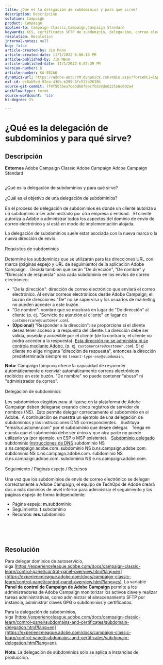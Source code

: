 ```yaml
---
title: ¿Qué es la delegación de subdominios y para qué sirve?
description: Descripción
solution: Campaign
product: Campaign
applies-to: Campaign Classic,Campaign,Campaign Standard
keywords: KCS, certificados SFTP de subdominio, delegación, correo electrónico, respuesta, Campaign
resolution: Resolution
internal-notes: null
bug: false
article-created-by: Jim Menn
article-created-date: 11/1/2022 6:06:18 PM
article-published-by: Jim Menn
article-published-date: 11/1/2022 6:07:39 PM
version-number: 6
article-number: KA-08266
dynamics-url: https://adobe-ent.crm.dynamics.com/main.aspx?forceUCI=1&pagetype=entityrecord&etn=knowledgearticle&id=53374fdc-0f5a-ed11-9561-6045bd006a22
exl-id: ec0ab5ed-92ea-430b-b285-3fc513b2618b
source-git-commit: 7f0f5035ea7cebd60f6ec7bda9de6225b6c602a4
workflow-type: tm+mt
source-wordcount: '516'
ht-degree: 2%

---
```


# ¿Qué es la delegación de subdominios y para qué sirve?

## Descripción


<b>Entornos</b>
Adobe Campaign Classic Adobe Campaign Adobe Campaign Standard

<br>¿Qué es la delegación de subdominios y para qué sirve?<br><br>¿Cuál es el objetivo de una delegación de subdominios?<br><br>
En el proceso de delegación de subdominios es donde un cliente autoriza a un subdominio a ser administrado por otra empresa o entidad.  
El cliente autoriza a Adobe a administrar todos los aspectos del dominio de envío de correo electrónico y si está en modo de implementación alojada.

La delegación de subdominios suele estar asociada con la nueva marca o la nueva dirección de envío.
<br><br>Requisitos de subdominios<br><br>
Determine los subdominios que se utilizarán para las direcciones URL con marca (páginas espejo y URL de seguimiento) de la aplicación Adobe Campaign.  
Decida también qué serán &quot;De dirección&quot;, &quot;De nombre&quot; y &quot;Dirección de respuesta&quot; para cada subdominio en los envíos de correo electrónico:

- &quot;De la dirección&quot;: dirección de correo electrónico que enviará el correo electrónico. Al enviar correos electrónicos desde Adobe Campaign, el buzón de direcciones &quot;De&quot; no se supervisa y los usuarios de marketing no pueden acceder a este buzón.
- &quot;De nombre&quot;: nombre que se mostrará en lugar de &quot;De dirección&quot; al cliente (p. ej. &quot;Servicio de atención al cliente&quot; en lugar de `customercare@customer.com`).
- <b>(Opcional)</b> &quot;Responder a la dirección&quot;: se proporciona si el cliente desea tener acceso a la respuesta del cliente. La dirección debe ser válida, poseída y accesible por el cliente (de lo contrario, el cliente no podrá acceder a la respuesta). <u>Esta dirección no se administra ni se controla mediante Adobe</u>, (p. ej. `customercare@customer.com`). Si el cliente no elige ninguna &quot;dirección de respuesta&quot;, entonces la dirección predeterminada siempre es `tenant-type-env@subdomain`.


<b>Nota:</b> Campaign tampoco ofrece la capacidad de responder automáticamente o reenviar automáticamente correos electrónicos recibidos en este buzón. &quot;De nombre&quot; no puede contener &quot;abuso&quot; ni &quot;administrador de correo&quot;.
<br><br>Delegación de subdominios<br><br>
Los subdominios elegidos para utilizarse en la plataforma de Adobe Campaign deben delegarse creando cinco registros de servidor de nombres (NS). 
Esto permite delegar correctamente el subdominio en el Adobe.  A continuación se muestra un ejemplo de una delegación de subdominios y las instrucciones DNS correspondientes.  
Sustituya &quot;emails.customer.com&quot; por el subdominio que desee delegar.  
Tenga en cuenta que el subdominio debe ser único y que otra parte no puede utilizarlo ya (por ejemplo, un ESP o MSP existente).
 
<u>Subdominio delegado</u>
subdominio
<u>Instrucciones de DNS</u>
subdominio NS a.ns.campaign.adobe.com.
subdominio NS b.ns.campaign.adobe.com.
subdominio NS c.ns.campaign.adobe.com.
subdominio NS d.ns.campaign.adobe.com.
subdominio NS e.ns.campaign.adobe.com.
<br><br>Seguimiento / Páginas espejo / Recursos<br><br>
Una vez que los subdominios de envío de correo electrónico se delegan correctamente a Adobe Campaign, el equipo de TechOps de Adobe creará dos o más dominios de nivel inferior para administrar el seguimiento y las páginas espejo de forma independiente:

- Página espejo: <b>m.</b>subdominio
- Seguimiento: <b>t.</b>subdominio
- Recursos: <b>res.</b>subdominio

<br><br> <br>

## Resolución


Para delegar dominios de autoservicio, siga [https://experienceleague.adobe.com/docs/campaign-classic-learn/control-panel/control-panel-overview.html?lang=en](https://experienceleague.adobe.com/docs/campaign-classic-learn/control-panel/control-panel-overview.html?lang=es).
La variable <b>Panel de control de Campaign de Adobe Campaign</b> permite a los administradores de Adobe Campaign monitorizar los activos clave y realizar tareas administrativas, como administrar el almacenamiento SFTP por instancia, administrar claves GPG o subdominios y certificados.

Para la delegación de subdominios, siga [https://experienceleague.adobe.com/docs/campaign-classic-learn/control-panel/subdomains-and-certificates/subdomain-delegation.html?lang=en](https://experienceleague.adobe.com/docs/campaign-classic-learn/control-panel/subdomains-and-certificates/subdomain-delegation.html?lang=en).

<b>Nota:</b> La delegación de subdominios solo se aplica a instancias de producción.
